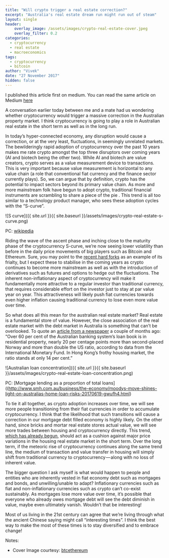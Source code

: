 ```yaml
---
title: "Will crypto trigger a real estate correction?"
excerpt: "Australia's real estate dream run might run out of steam"
layout: single
header:
    overlay_image: /assets/images/crypto-real-estate-cover.jpeg
    overlay_filter: 0.2
categories:
  - cryptocurrency
  - real estate
  - macroeconomics
tags:
  - cryptocurrency
  - bitcoin
author: "Vivek"
date: "27 November 2017"
hidden: false
---
```


I published this article first on medium. You can read the same article on Medium [here](https://medium.com/@v1v3kbharadwaj/will-cryptocurrency-trigger-a-real-estate-correction-down-under-d31664e8e663)

A conversation earlier today between me and a mate had us wondering whether cryptocurrency would trigger a massive correction in the Australian property market. I think cryptocurrency is going to play a role in Australian real estate in the short term as well as in the long run.

In today’s hyper-connected economy, any disruption would cause a correction, or at the very least, fluctuations, in seemingly unrelated markets. The bewilderingly rapid adoption of cryptocurrency over the past 10 years makes me rate crypto amongst the top three disruptors over coming years (AI and biotech being the other two). While AI and biotech are value creators, crypto serves as a value measurement device to transactions. This is very important because value measurement is horizontal to any value chain (a role that conventional fiat currency and the finance sector currently plays). So, we can argue that by definition, crypto has the potential to impact sectors beyond its primary value chain. As more and more mainstream folk have begun to adopt crypto, traditional financial instruments are scrambling to share a piece of the pie . This trend is all too similar to a technology product manager, who sees these adoption cycles with the “S-curve”.

![S curve]({{ site.url }}{{ site.baseurl }}/assets/images/crypto-real-estate-s-curve.png)

PC: [wikipedia](https://en.wikipedia.org/wiki/Technology_life_cycle#S-curve)

Riding the wave of the ascent phase and inching close to the maturity phase of the cryptocurrency S-curve, we’re now seeing lower volatility than before in the daily price movements of big players such as Bitcoin and Ethereum. Sure, you may point to the [recent hard forks](https://futurism.com/bitcoin-forks-play-key-role-cryptocurrencys-continued-development/) as an example of its frialty, but I expect these to stabilise in the coming years as crypto continues to become more mainstream as well as with the introduction of derivatives such as futures and options to hedge out the fluctuations. The inherent non-inflationary aspect of cryptocurrency will make it fundamentally more attractive to a regular investor than traditional currency, that requires considerable effort on the investor just to stay at par value year on year. This attractiveness will likely push fiat currencies towards even higher inflation causing traditional currency to lose even more value over time.

So what does all this mean for the australian real estate market? Real estate is a fundamental store of value. However, the close association of the real estate market with the debt market in Australia is something that can’t be overlooked. To quote an [article from a newspaper](http://www.smh.com.au/business/the-economy/moodys-move-shines-light-on-australias-home-loan-risks-20170619-gwufh4.html) a couple of months ago: “Over 60 per cent of the Australian banking system’s loan book is in residential property, nearly 20 per centage points more than second-placed Norway and more than double the US ratio, according to data from the International Monetary Fund. In Hong Kong’s frothy housing market, the ratio stands at only 14 per cent.”

![Australian loan concentration]({{ site.url }}{{ site.baseurl }}/assets/images/crypto-real-estate-loan-concentration.png)

PC: [Mortgage lending as a proportion of total loans]((http://www.smh.com.au/business/the-economy/moodys-move-shines-light-on-australias-home-loan-risks-20170619-gwufh4.html)

To tie it all together, as crypto adoption increases over time, we will see more people transitioning from their fiat currencies in order to accumulate cryptocurrency. I think that the likelihood that such transitions will cause a correction in our mortgage debt filled economy is highly likely. On the other hand, since bricks and mortar real estate stores actual value, we will see more trades between housing and cryptocurrency directly. This trend, [which has already begun](https://www.domain.com.au/news/melbourne-home-owner-willing-to-accept-bitcoin-payment-for-the-basin-property-20171127-gzs003/), should act as a cushion against major price variations in the housing real estate market in the short term. Over the long term, if the meteoric rise of cryptocurrency continues along the same trend line, the medium of transaction and value transfer in housing will simply shift from traditional currency to cryptocurrency — along with no loss of inherent value.

The bigger question I ask myself is what would happen to people and entities who are inherently vested in fiat economy debt such as mortgages and bonds, and unwilling/unable to adapt? Inflationary currencies such as fiat and non-inflationary currencies such as crypto can’t co-exist sustainably. As mortgages lose more value over time, it’s possible that everyone who already owes mortgage debt will see the debt diminish in value, maybe even ultimately vanish. Wouldn’t that be interesting!

Most of us living in the 21st century can agree that we’re living through what the ancient Chinese saying might call “interesting times”. I think the best way to make the most of these times is to stay diversified and to embrace change!

Notes: <br>
- Cover Image courtesy: [btcethereum](http://www.btcethereum.com/) <br>